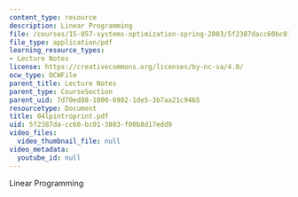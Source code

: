 ```yaml
---
content_type: resource
description: Linear Programming
file: /courses/15-057-systems-optimization-spring-2003/5f2387dacc60bc013803f00b8d17edd9_04lpintroprint.pdf
file_type: application/pdf
learning_resource_types:
- Lecture Notes
license: https://creativecommons.org/licenses/by-nc-sa/4.0/
ocw_type: OCWFile
parent_title: Lecture Notes
parent_type: CourseSection
parent_uid: 7d70ed88-1800-6902-1de5-3b7aa21c9465
resourcetype: Document
title: 04lpintroprint.pdf
uid: 5f2387da-cc60-bc01-3803-f00b8d17edd9
video_files:
  video_thumbnail_file: null
video_metadata:
  youtube_id: null
---
```

Linear Programming